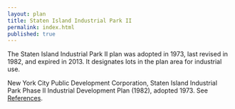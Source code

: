 ```yaml
---
layout: plan
title: Staten Island Industrial Park II
permalink: index.html
published: true
---
```


The Staten Island Industrial Park II plan was adopted in 1973, last revised in 1982, and expired in 2013. It designates lots in the plan area for industrial use.

New York City Public Development Corporation, Staten Island Industrial Park Phase II Industrial Development Plan (1982), adopted 1973. See [References](http://www.urbanreviewer.org/#page=references.html).